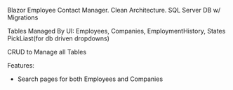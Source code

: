 Blazor Employee Contact Manager. Clean Architecture. SQL Server DB w/ Migrations

Tables Managed By UI: Employees, Companies, EmploymentHistory, States PickLiast(for db driven dropdowns)

CRUD to Manage all Tables

Features:
- Search pages for both Employees and Companies
